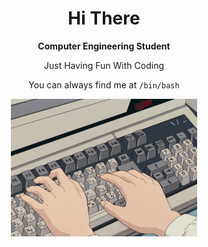 <div align="center">

# Hi There

**Computer Engineering Student**

Just Having Fun With Coding

You can always find me at `/bin/bash`

<img src="img/Anime-Gifs.gif" height="220px"/>

<!-- original source for gif: https://i.pinimg.com/originals/6e/8d/0b/6e8d0b94a946a0068a445e7a714edcf1.gif -->

</div>

